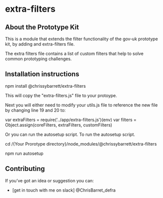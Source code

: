 # extra-filters

## About the Prototype Kit

This is a module that extends the filter functionality of the gov-uk prototype kit, by adding and extra-filters file.

The extra filters file contains a list of custom filters that help to solve common prototyping challenges.

## Installation instructions

npm install @chrissybarrett/extra-filters

This will copy the "extra-filters.js" file to your protoype.

Next you will either need to modify your utils.js file to reference the new file by changing line 19 and 20 to:

  var extraFilters = require('../app/extra-filters.js')(env)
	var filters = Object.assign(coreFilters, extraFilters, customFilters)

Or you can run the autosetup script. To run the autosetup script.

cd /{Your Prorotype directory}/node_modules/@chrissybarrett/extra-filters

npm run autosetup
        
## Contributing

If you’ve got an idea or suggestion you can:

* [get in touch with me on slack] @ChrisBarret_defra
